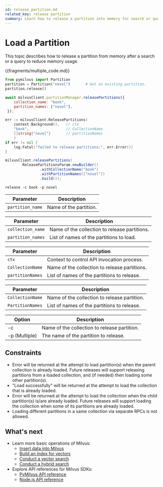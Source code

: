 ```yaml
---
id: release_partition.md
related_key: release partition
summary: Learn how to release a partition into memory for search or query in Milvus.
---
```


# Load a Partition

This topic describes how to release a partition from memory after a search or a query to reduce memory usage.


{{fragments/multiple_code.md}}

```python
from pymilvus import Partition
partition = Partition("novel")       # Get an existing partition.
partition.release()
```

```javascript
await milvusClient.partitionManager.releasePartitions({
    collection_name: "book",
    partition_names: ["novel"],
 });
```

```go
err := milvusClient.ReleasePartitions(
    context.Background(),   // ctx
    "book",                 // CollectionName
    []string{"novel"}       // partitionNames
    )
if err != nil {
    log.Fatal("failed to release partitions:", err.Error())
}
```

```java
milvusClient.releasePartitions(
        ReleasePartitionsParam.newBuilder()
                .withCollectionName("book")
                .withPartitionNames(["novel"])
                .build());
```

```shell
release -c book -p novel
```

<table class="language-python">
	<thead>
	<tr>
		<th>Parameter</th>
		<th>Description</th>
	</tr>
	</thead>
	<tbody>
	<tr>
		<td><code>partition_name</code></td>
		<td>Name of the partition.</td>
	</tr>
	</tbody>
</table>

<table class="language-javascript">
	<thead>
	<tr>
		<th>Parameter</th>
		<th>Description</th>
	</tr>
	</thead>
	<tbody>
	<tr>
		<td><code>collection_name</code></td>
		<td>Name of the collection to release partitions.</td>
	</tr>
    <tr>
		<td><code>partition_names</code></td>
		<td>List of names of the partitions to load.</td>
	</tr>
	</tbody>
</table>

<table class="language-go">
	<thead>
        <tr>
            <th>Parameter</th>
            <th>Description</th>
        </tr>
	</thead>
	<tbody>
        <tr>
            <td><code>ctx</code></td>
            <td>Context to control API invocation process.</td>
        </tr>
        <tr>
            <td><code>CollectionName</code></td>
            <td>Name of the collection to release partitions.</td>
        </tr>
        <tr>
            <td><code>partitionNames</code></td>
            <td>List of names of the partitions to release.</td>
        </tr>
    </tbody>
</table>

<table class="language-java">
	<thead>
        <tr>
            <th>Parameter</th>
            <th>Description</th>
        </tr>
	</thead>
	<tbody>
        <tr>
            <td><code>CollectionName</code></td>
            <td>Name of the collection to release partition.</td>
        </tr>
        <tr>
            <td><code>PartitionNames</code></td>
            <td>List of names of the partitions to release.</td>
        </tr>
    </tbody>
</table>

<table class="language-shell">
    <thead>
        <tr>
            <th>Option</th>
            <th>Description</th>
        </tr>
    </thead>
    <tbody>
        <tr>
            <td>-c</td>
            <td>Name of the collection to release partition.</td>
        </tr>
        <tr>
            <td>-p (Multiple)</td>
            <td>The name of the partition to release.</td>
        </tr>
    </tbody>
</table>

## Constraints

- Error will be returned at the attempt to load partition(s) when the parent collection is already loaded. Future releases will support releasing partitions from a loaded collection, and (if needed) then loading some other partition(s).
- "Load successfully" will be returned at the attempt to load the collection that is already loaded.
- Error will be returned at the attempt to load the collection when the child partition(s) is/are already loaded. Future releases will support loading the collection when some of its partitions are already loaded.
- Loading different partitions in a same collection via separate RPCs is not allowed.


## What's next

- Learn more basic operations of Milvus:
  - [Insert data into Milvus](insert_data.md)
  - [Build an index for vectors](build_index.md)
  - [Conduct a vector search](search.md)
  - [Conduct a hybrid search](hybridsearch.md)
- Explore API references for Milvus SDKs:
  - [PyMilvus API reference](/api-reference/pymilvus/v{{var.milvus_python_sdk_version}}/tutorial.html)
  - [Node.js API reference](/api-reference/node/v{{var.milvus_node_sdk_version}}/tutorial.html)

